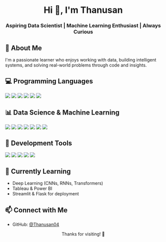 <h1 align="center">Hi 👋, I'm Thanusan</h1>
<h3 align="center">Aspiring Data Scientist | Machine Learning Enthusiast | Always Curious</h3>

## 🧠 About Me

I'm a passionate learner who enjoys working with data, building intelligent systems, and solving real-world problems through code and insights.

## 💻 Programming Languages

<p align="left">
  <img src="https://img.icons8.com/color/48/000000/python--v1.png" />
  <img src="https://img.icons8.com/color/48/000000/r-project.png" />
  <img src="https://img.icons8.com/ios-filled/48/000000/sql.png" />
  <img src="https://img.icons8.com/color/48/000000/javascript--v1.png" />
  <img src="https://img.icons8.com/color/48/000000/html-5--v1.png" />
  <img src="https://img.icons8.com/color/48/000000/css3.png" />
</p>

## 📊 Data Science & Machine Learning

<p align="left">
  <img src="https://img.icons8.com/color/48/000000/pandas.png" />
  <img src="https://img.icons8.com/color/48/000000/numpy.png" />
  <img src="https://img.icons8.com/external-tal-revivo-color-tal-revivo/48/000000/external-scikit-learn-a-python-machine-learning-library-logo-color-tal-revivo.png" />
  <img src="https://img.icons8.com/color/48/000000/tensorflow.png" />
  <img src="https://img.icons8.com/color/48/000000/matplotlib.png" />
  <img src="https://img.icons8.com/color/48/000000/seaborn.png" />
  <img src="https://img.icons8.com/ios/48/000000/jupyter.png" />
</p>

## 🧰 Development Tools

<p align="left">
  <img src="https://img.icons8.com/color/48/000000/visual-studio-code-2019.png" />
  <img src="https://img.icons8.com/color/48/000000/anaconda--v2.png" />
  <img src="https://img.icons8.com/ios-glyphs/48/000000/github.png" />
  <img src="https://img.icons8.com/ios-filled/48/000000/notion.png" />
  <img src="https://img.icons8.com/color/48/000000/figma--v1.png" />
</p>

## 🌱 Currently Learning

- Deep Learning (CNNs, RNNs, Transformers)  
- Tableau & Power BI  
- Streamlit & Flask for deployment

## 📫 Connect with Me

- GitHub: [@Thanusan04](https://github.com/Thanusan04)  

<p align="center">Thanks for visiting! 🚀</p>


